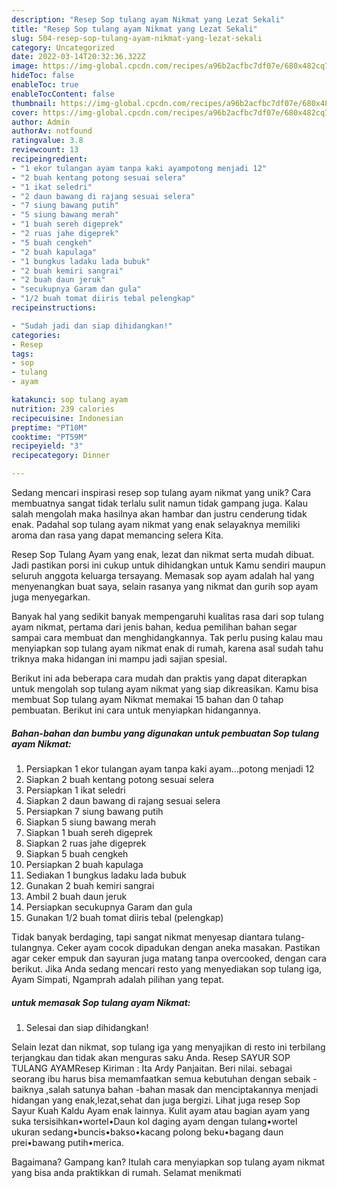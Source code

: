```yaml
---
description: "Resep Sop tulang ayam Nikmat yang Lezat Sekali"
title: "Resep Sop tulang ayam Nikmat yang Lezat Sekali"
slug: 504-resep-sop-tulang-ayam-nikmat-yang-lezat-sekali
category: Uncategorized
date: 2022-03-14T20:32:36.322Z
image: https://img-global.cpcdn.com/recipes/a96b2acfbc7df07e/680x482cq70/sop-tulang-ayam-nikmat-foto-resep-utama.jpg
hideToc: false
enableToc: true
enableTocContent: false
thumbnail: https://img-global.cpcdn.com/recipes/a96b2acfbc7df07e/680x482cq70/sop-tulang-ayam-nikmat-foto-resep-utama.jpg
cover: https://img-global.cpcdn.com/recipes/a96b2acfbc7df07e/680x482cq70/sop-tulang-ayam-nikmat-foto-resep-utama.jpg
author: Admin
authorAv: notfound
ratingvalue: 3.8
reviewcount: 13
recipeingredient:
- "1 ekor tulangan ayam tanpa kaki ayampotong menjadi 12"
- "2 buah kentang potong sesuai selera"
- "1 ikat seledri"
- "2 daun bawang di rajang sesuai selera"
- "7 siung bawang putih"
- "5 siung bawang merah"
- "1 buah sereh digeprek"
- "2 ruas jahe digeprek"
- "5 buah cengkeh"
- "2 buah kapulaga"
- "1 bungkus ladaku lada bubuk"
- "2 buah kemiri sangrai"
- "2 buah daun jeruk"
- "secukupnya Garam dan gula"
- "1/2 buah tomat diiris tebal pelengkap"
recipeinstructions:

- "Sudah jadi dan siap dihidangkan!"
categories:
- Resep
tags:
- sop
- tulang
- ayam

katakunci: sop tulang ayam 
nutrition: 239 calories
recipecuisine: Indonesian
preptime: "PT10M"
cooktime: "PT59M"
recipeyield: "3"
recipecategory: Dinner

---
```





Sedang mencari inspirasi resep sop tulang ayam nikmat yang unik? Cara membuatnya sangat tidak terlalu sulit namun tidak gampang juga. Kalau salah mengolah maka hasilnya akan hambar dan justru cenderung tidak enak. Padahal sop tulang ayam nikmat yang enak selayaknya memiliki aroma dan rasa yang dapat memancing selera Kita.





Resep Sop Tulang Ayam yang enak, lezat dan nikmat serta mudah dibuat. Jadi pastikan porsi ini cukup untuk dihidangkan untuk Kamu sendiri maupun seluruh anggota keluarga tersayang. Memasak sop ayam adalah hal yang menyenangkan buat saya, selain rasanya yang nikmat dan gurih sop ayam juga menyegarkan.

Banyak hal yang sedikit banyak mempengaruhi kualitas rasa dari sop tulang ayam nikmat, pertama dari jenis bahan, kedua pemilihan bahan segar sampai cara membuat dan menghidangkannya. Tak perlu pusing kalau mau menyiapkan sop tulang ayam nikmat enak di rumah, karena asal sudah tahu triknya maka hidangan ini mampu jadi sajian spesial.






Berikut ini ada beberapa cara mudah dan praktis yang dapat diterapkan untuk mengolah sop tulang ayam nikmat yang siap dikreasikan. Kamu bisa membuat Sop tulang ayam Nikmat memakai 15 bahan dan 0 tahap pembuatan. Berikut ini cara untuk menyiapkan hidangannya.

<!--inarticleads1-->

##### Bahan-bahan dan bumbu yang digunakan untuk pembuatan Sop tulang ayam Nikmat:

1. Persiapkan 1 ekor tulangan ayam tanpa kaki ayam...potong menjadi 12
1. Siapkan 2 buah kentang potong sesuai selera
1. Persiapkan 1 ikat seledri
1. Siapkan 2 daun bawang di rajang sesuai selera
1. Persiapkan 7 siung bawang putih
1. Siapkan 5 siung bawang merah
1. Siapkan 1 buah sereh digeprek
1. Siapkan 2 ruas jahe digeprek
1. Siapkan 5 buah cengkeh
1. Persiapkan 2 buah kapulaga
1. Sediakan 1 bungkus ladaku lada bubuk
1. Gunakan 2 buah kemiri sangrai
1. Ambil 2 buah daun jeruk
1. Persiapkan secukupnya Garam dan gula
1. Gunakan 1/2 buah tomat diiris tebal (pelengkap)


Tidak banyak berdaging, tapi sangat nikmat menyesap diantara tulang-tulangnya. Ceker ayam cocok dipadukan dengan aneka masakan. Pastikan agar ceker empuk dan sayuran juga matang tanpa overcooked, dengan cara berikut. Jika Anda sedang mencari resto yang menyediakan sop tulang iga, Ayam Simpati, Ngamprah adalah pilihan yang tepat. 

<!--inarticleads2-->

#####  untuk memasak Sop tulang ayam Nikmat:


1. Selesai dan siap dihidangkan!

Selain lezat dan nikmat, sop tulang iga yang menyajikan di resto ini terbilang terjangkau dan tidak akan menguras saku Anda. Resep SAYUR SOP TULANG AYAMResep Kiriman : Ita Ardy Panjaitan. Beri nilai. sebagai seorang ibu harus bisa memamfaatkan semua kebutuhan dengan sebaik -baiknya ,salah satunya bahan -bahan masak dan menciptakannya menjadi hidangan yang enak,lezat,sehat dan juga bergizi. Lihat juga resep Sop Sayur Kuah Kaldu Ayam enak lainnya. Kulit ayam atau bagian ayam yang suka tersisihkan•wortel•Daun kol daging ayam dengan tulang•wortel ukuran sedang•buncis•bakso•kacang polong beku•bagang daun prei•bawang putih•merica. 

Bagaimana? Gampang kan? Itulah cara menyiapkan sop tulang ayam nikmat yang bisa anda praktikkan di rumah. Selamat menikmati
